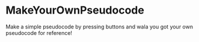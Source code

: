 # MakeYourOwnPseudocode

Make a simple pseudocode by pressing buttons and wala you got your own pseudocode for reference!
